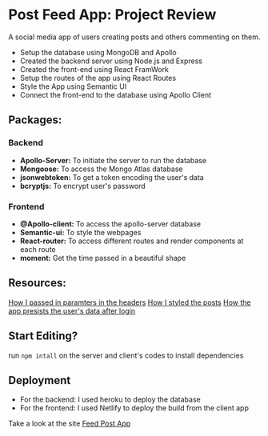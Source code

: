 # Post Feed App: Project Review
A social media app of users creating posts and others commenting on them.
* Setup the database using MongoDB and Apollo
* Created the backend server using Node.js and Express
* Created the front-end using React FramWork
* Setup the routes of the app using React Routes
* Style the App using Semantic UI
* Connect the front-end to the database using Apollo Client

## Packages:
### Backend
* **Apollo-Server:** To initiate the server to run the database
* **Mongoose:** To access the Mongo Atlas database
* **jsonwebtoken:** To get a token encoding the user's data
* **bcryptjs:** To encrypt user's password
### Frontend
* **@Apollo-client:** To access the apollo-server database
* **Semantic-ui:** To style the webpages
* **React-router:** To access different routes and render components at each route
* **moment:** Get the time passed in a beautiful shape

## Resources:
[How I passed in paramters in the headers](https://www.apollographql.com/docs/react/networking/authentication/)
[How I styled the posts](https://react.semantic-ui.com/collections/grid/)
[How the app presists the user's data after login](https://reactjs.org/docs/hooks-reference.html#usecontext)


## Start Editing?
run ```npm intall``` on the server and client's codes to install dependencies
## Deployment
* For the backend: I used heroku to deploy the database
* For the frontend: I used Netlify to deploy the build from the client app

Take a look at the site [Feed Post App](http://stoic-khorana-abd8fa.netlify.app)
